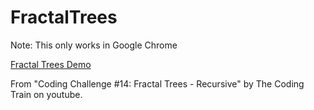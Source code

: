 # FractalTrees

Note: This only works in Google Chrome

<a href="https://tehdongus.github.io/FractalTrees/">Fractal Trees Demo</a>

From "Coding Challenge #14: Fractal Trees - Recursive" by The Coding Train on youtube. 
